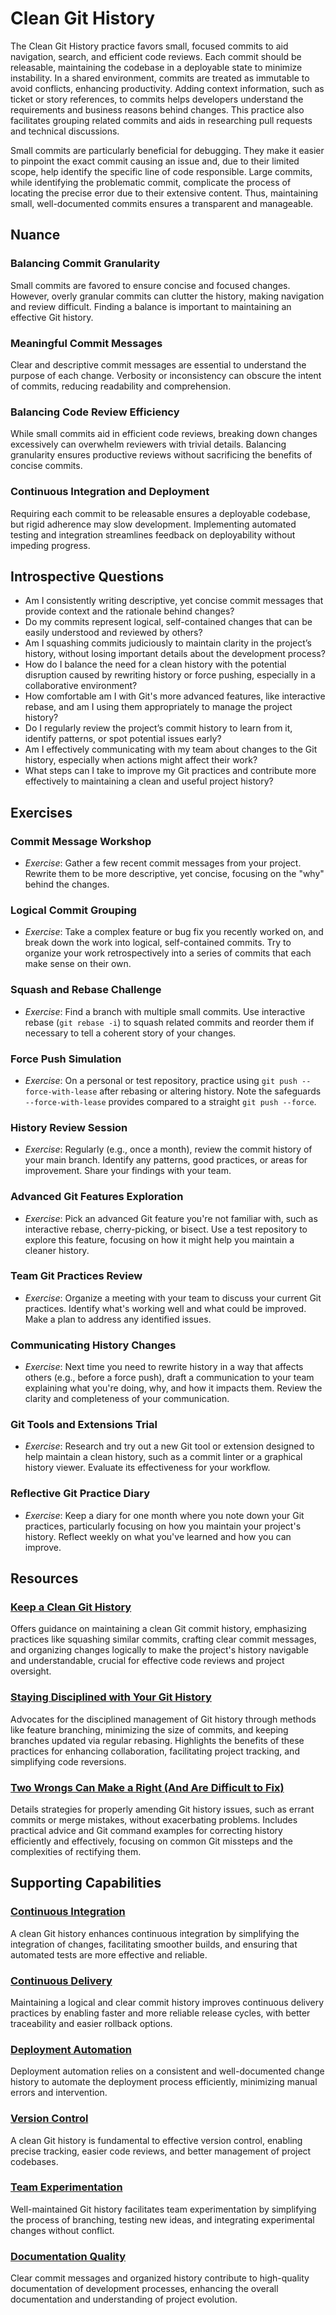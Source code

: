 # Clean Git History

The Clean Git History practice favors small, focused commits to aid navigation, search, and efficient code reviews. Each commit should be releasable, maintaining the codebase in a deployable state to minimize instability. In a shared environment, commits are treated as immutable to avoid conflicts, enhancing productivity. Adding context information, such as ticket or story references, to commits helps developers understand the requirements and business reasons behind changes. This practice also facilitates grouping related commits and aids in researching pull requests and technical discussions.

Small commits are particularly beneficial for debugging. They make it easier to pinpoint the exact commit causing an issue and, due to their limited scope, help identify the specific line of code responsible. Large commits, while identifying the problematic commit, complicate the process of locating the precise error due to their extensive content. Thus, maintaining small, well-documented commits ensures a transparent and manageable.

## Nuance

### Balancing Commit Granularity

Small commits are favored to ensure concise and focused changes. However, overly granular commits can clutter the history, making navigation and review difficult.
Finding a balance is important to maintaining an effective Git history.

### Meaningful Commit Messages

Clear and descriptive commit messages are essential to understand the purpose of each change.
Verbosity or inconsistency can obscure the intent of commits, reducing readability and comprehension.

### Balancing Code Review Efficiency

While small commits aid in efficient code reviews, breaking down changes excessively can overwhelm reviewers with trivial details.
Balancing granularity ensures productive reviews without sacrificing the benefits of concise commits.

### Continuous Integration and Deployment

Requiring each commit to be releasable ensures a deployable codebase, but rigid adherence may slow development.
Implementing automated testing and integration streamlines feedback on deployability without impeding progress.

## Introspective Questions

* Am I consistently writing descriptive, yet concise commit messages that provide context and the rationale behind changes?
* Do my commits represent logical, self-contained changes that can be easily understood and reviewed by others?
* Am I squashing commits judiciously to maintain clarity in the project’s history, without losing important details about the development process?
* How do I balance the need for a clean history with the potential disruption caused by rewriting history or force pushing, especially in a collaborative environment?
* How comfortable am I with Git's more advanced features, like interactive rebase, and am I using them appropriately to manage the project history?
* Do I regularly review the project’s commit history to learn from it, identify patterns, or spot potential issues early?
* Am I effectively communicating with my team about changes to the Git history, especially when actions might affect their work?
* What steps can I take to improve my Git practices and contribute more effectively to maintaining a clean and useful project history?


## Exercises

### Commit Message Workshop
- *Exercise*: Gather a few recent commit messages from your project. Rewrite them to be more descriptive, yet concise, focusing on the "why" behind the changes.

### Logical Commit Grouping
- *Exercise*: Take a complex feature or bug fix you recently worked on, and break down the work into logical, self-contained commits. Try to organize your work retrospectively into a series of commits that each make sense on their own.

### Squash and Rebase Challenge
- *Exercise*: Find a branch with multiple small commits. Use interactive rebase (`git rebase -i`) to squash related commits and reorder them if necessary to tell a coherent story of your changes.

### Force Push Simulation
- *Exercise*: On a personal or test repository, practice using `git push --force-with-lease` after rebasing or altering history. Note the safeguards `--force-with-lease` provides compared to a straight `git push --force`.

### History Review Session
- *Exercise*: Regularly (e.g., once a month), review the commit history of your main branch. Identify any patterns, good practices, or areas for improvement. Share your findings with your team.

### Advanced Git Features Exploration
- *Exercise*: Pick an advanced Git feature you're not familiar with, such as interactive rebase, cherry-picking, or bisect. Use a test repository to explore this feature, focusing on how it might help you maintain a cleaner history.

### Team Git Practices Review
- *Exercise*: Organize a meeting with your team to discuss your current Git practices. Identify what's working well and what could be improved. Make a plan to address any identified issues.

### Communicating History Changes
- *Exercise*: Next time you need to rewrite history in a way that affects others (e.g., before a force push), draft a communication to your team explaining what you're doing, why, and how it impacts them. Review the clarity and completeness of your communication.

### Git Tools and Extensions Trial
- *Exercise*: Research and try out a new Git tool or extension designed to help maintain a clean history, such as a commit linter or a graphical history viewer. Evaluate its effectiveness for your workflow.

### Reflective Git Practice Diary
- *Exercise*: Keep a diary for one month where you note down your Git practices, particularly focusing on how you maintain your project's history. Reflect weekly on what you've learned and how you can improve.


## Resources

### [Keep a Clean Git History](https://simplabs.com/blog/2021/05/26/keeping-a-clean-git-history/)
Offers guidance on maintaining a clean Git commit history, emphasizing practices like squashing similar commits, crafting clear commit messages, and organizing changes logically to make the project's history navigable and understandable, crucial for effective code reviews and project oversight.

### [Staying Disciplined with Your Git History](https://8thlight.com/blog/makis-otman/2015/07/08/git-disciplined.html)
Advocates for the disciplined management of Git history through methods like feature branching, minimizing the size of commits, and keeping branches updated via regular rebasing. Highlights the benefits of these practices for enhancing collaboration, facilitating project tracking, and simplifying code reversions.

### [Two Wrongs Can Make a Right (And Are Difficult to Fix)](https://github.com/97-things/97-things-every-programmer-should-know/tree/master/en/thing_86)
Details strategies for properly amending Git history issues, such as errant commits or merge mistakes, without exacerbating problems. Includes practical advice and Git command examples for correcting history efficiently and effectively, focusing on common Git missteps and the complexities of rectifying them.

<!-- ## Related Practices -->

<!-- TODO: insert a list of [linked practices](/practices) that relate to this practice. For each item, give a brief explanation of how the linked practice supports / relates to this practice. Also categorize each linked practices as one of the following: Enables, Requires, Improves -->

## Supporting Capabilities

### [Continuous Integration](https://dora.dev/devops-capabilities/technical/continuous-integration/)
A clean Git history enhances continuous integration by simplifying the integration of changes, facilitating smoother builds, and ensuring that automated tests are more effective and reliable.

### [Continuous Delivery](https://dora.dev/devops-capabilities/technical/continuous-delivery/)
Maintaining a logical and clear commit history improves continuous delivery practices by enabling faster and more reliable release cycles, with better traceability and easier rollback options.

### [Deployment Automation](https://dora.dev/devops-capabilities/technical/deployment-automation/)
Deployment automation relies on a consistent and well-documented change history to automate the deployment process efficiently, minimizing manual errors and intervention.

### [Version Control](/capabilities/tech/version-control.md)
A clean Git history is fundamental to effective version control, enabling precise tracking, easier code reviews, and better management of project codebases.

### [Team Experimentation](https://dora.dev/devops-capabilities/process/team-experimentation/)
Well-maintained Git history facilitates team experimentation by simplifying the process of branching, testing new ideas, and integrating experimental changes without conflict.

### [Documentation Quality](https://dora.dev/devops-capabilities/process/documentation-quality/)
Clear commit messages and organized history contribute to high-quality documentation of development processes, enhancing the overall documentation and understanding of project evolution.
